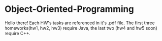 # Object-Oriented-Programming

Hello there! 
Each HW's tasks are referenced in it's .pdf file. The first three homeworks(hw1, hw2, hw3) require Java, the last two (hw4 and hw5 soon) require C++.
